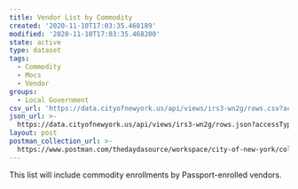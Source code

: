 ```yaml
---
title: Vendor List by Commodity
created: '2020-11-10T17:03:35.468189'
modified: '2020-11-10T17:03:35.468200'
state: active
type: dataset
tags:
  - Commodity
  - Mocs
  - Vendor
groups:
  - Local Government
csv_url: 'https://data.cityofnewyork.us/api/views/irs3-wn2g/rows.csv?accessType=DOWNLOAD'
json_url: >-
  https://data.cityofnewyork.us/api/views/irs3-wn2g/rows.json?accessType=DOWNLOAD
layout: post
postman_collection_url: >-
  https://www.postman.com/thedaydasource/workspace/city-of-new-york/collection/15909983-9373af0a-e372-41c4-a1d0-d57231afb623
---
```

This list will include commodity enrollments by Passport-enrolled vendors.
